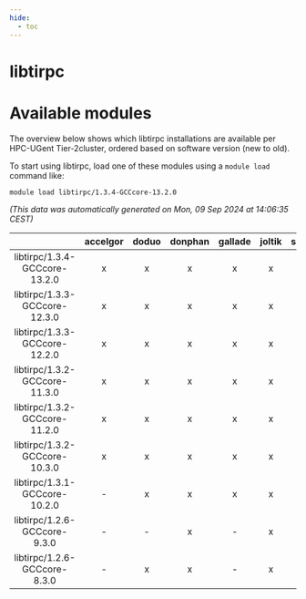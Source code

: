 ```yaml
---
hide:
  - toc
---
```


libtirpc
========

# Available modules


The overview below shows which libtirpc installations are available per HPC-UGent Tier-2cluster, ordered based on software version (new to old).

To start using libtirpc, load one of these modules using a `module load` command like:

```shell
module load libtirpc/1.3.4-GCCcore-13.2.0
```

*(This data was automatically generated on Mon, 09 Sep 2024 at 14:06:35 CEST)*  

| |accelgor|doduo|donphan|gallade|joltik|shinx|skitty|
| :---: | :---: | :---: | :---: | :---: | :---: | :---: | :---: |
|libtirpc/1.3.4-GCCcore-13.2.0|x|x|x|x|x|x|x|
|libtirpc/1.3.3-GCCcore-12.3.0|x|x|x|x|x|x|x|
|libtirpc/1.3.3-GCCcore-12.2.0|x|x|x|x|x|x|x|
|libtirpc/1.3.2-GCCcore-11.3.0|x|x|x|x|x|-|x|
|libtirpc/1.3.2-GCCcore-11.2.0|x|x|x|x|x|-|x|
|libtirpc/1.3.2-GCCcore-10.3.0|x|x|x|x|x|-|x|
|libtirpc/1.3.1-GCCcore-10.2.0|-|x|x|x|x|-|x|
|libtirpc/1.2.6-GCCcore-9.3.0|-|-|x|-|x|-|x|
|libtirpc/1.2.6-GCCcore-8.3.0|-|x|x|-|x|-|x|
